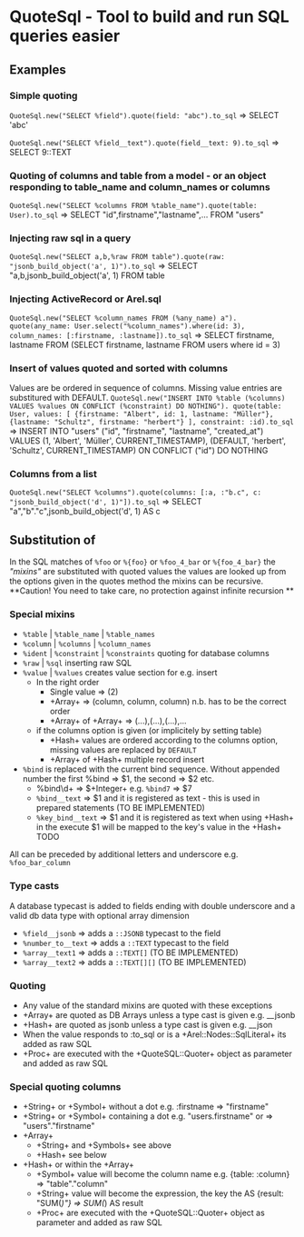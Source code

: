 # QuoteSql - Tool to build and run SQL queries easier

## Examples
### Simple quoting
`QuoteSql.new("SELECT %field").quote(field: "abc").to_sql`
  => SELECT 'abc'

`QuoteSql.new("SELECT %field__text").quote(field__text: 9).to_sql`
=> SELECT 9::TEXT

### Quoting of columns and table from a model - or an object responding to table_name and column_names or columns
`QuoteSql.new("SELECT %columns FROM %table_name").quote(table: User).to_sql`
  => SELECT "id",firstname","lastname",... FROM "users"
### Injecting raw sql in a query
`QuoteSql.new("SELECT a,b,%raw FROM table").quote(raw: "jsonb_build_object('a', 1)").to_sql`
  => SELECT "a,b,jsonb_build_object('a', 1) FROM table

### Injecting ActiveRecord or Arel.sql
`QuoteSql.new("SELECT %column_names FROM (%any_name) a").
    quote(any_name: User.select("%column_names").where(id: 3), column_names: [:firstname, :lastname]).to_sql`
  => SELECT firstname, lastname FROM (SELECT firstname, lastname FROM users where id = 3)

### Insert of values quoted and sorted with columns
Values are be ordered in sequence of columns. Missing value entries are substitured with DEFAULT.
`QuoteSql.new("INSERT INTO %table (%columns) VALUES %values ON CONFLICT (%constraint) DO NOTHING").
    quote(table: User, values: [
      {firstname: "Albert", id: 1, lastname: "Müller"},
      {lastname: "Schultz", firstname: "herbert"}
    ], constraint: :id).to_sql`
  => INSERT INTO "users" ("id", "firstname", "lastname", "created_at")
      VALUES (1, 'Albert', 'Müller', CURRENT_TIMESTAMP), (DEFAULT, 'herbert', 'Schultz', CURRENT_TIMESTAMP)
      ON CONFLICT ("id") DO NOTHING
      
### Columns from a list
`QuoteSql.new("SELECT %columns").quote(columns: [:a, :"b.c", c: "jsonb_build_object('d', 1)"]).to_sql`
  => SELECT "a","b"."c",jsonb_build_object('d', 1) AS c

## Substitution of 
  In the SQL matches of `%foo` or `%{foo}` or `%foo_4_bar` or `%{foo_4_bar}` the *"mixins"*
  are substituted with quoted values
  the values are looked up from the options given in the quotes method
  the mixins can be recursive.
  **Caution! You need to take care, no protection against infinite recursion **
  
### Special mixins
- `%table` | `%table_name` | `%table_names`
- `%column` | `%columns` | `%column_names`
- `%ident` | `%constraint` | `%constraints` quoting for database columns
- `%raw` | `%sql` inserting raw SQL
- `%value` | `%values` creates value section for e.g. insert
  - In the right order
    - Single value => (2)
    - +Array+ => (column, column, column) n.b. has to be the correct order
    - +Array+ of +Array+ => (...),(...),(...),...
  - if the columns option is given (or implicitely by setting table)
    - +Hash+ values are ordered according to the columns option, missing values are replaced by `DEFAULT`
    - +Array+ of +Hash+ multiple record insert
- `%bind` is replaced with the current bind sequence.
  Without appended number the first %bind => $1, the second => $2 etc.
  - %bind\\d+ => $+Integer+ e.g. `%bind7` => $7
  - `%bind__text` => $1 and it is registered as text - this is used in prepared statements (TO BE IMPLEMENTED)
  - `%key_bind__text` => $1 and it is registered as text when using +Hash+ in the execute
    $1 will be mapped to the key's value in the +Hash+ TODO

All can be preceded by additional letters and underscore e.g. `%foo_bar_column`

### Type casts
A database typecast is added to fields ending with double underscore and a valid db data type
with optional array dimension

- `%field__jsonb` => adds a `::JSONB` typecast to the field
- `%number_to__text` => adds a `::TEXT` typecast to the field
- `%array__text1` => adds a `::TEXT[]` (TO BE IMPLEMENTED)
- `%array__text2` => adds a `::TEXT[][]` (TO BE IMPLEMENTED)

### Quoting
- Any value of the standard mixins are quoted with these exceptions
- +Array+ are quoted as DB Arrays unless a type cast is given e.g. __jsonb
- +Hash+ are quoted as jsonb unless a type cast is given e.g. __json
- When the value responds to :to_sql or is a +Arel::Nodes::SqlLiteral+ its added as raw SQL
- +Proc+ are executed with the +QuoteSQL::Quoter+ object as parameter and added as raw SQL

### Special quoting columns
- +String+ or +Symbol+ without a dot  e.g. :firstname => "firstname"
- +String+ or +Symbol+ containing a dot e.g. "users.firstname" or => "users"."firstname"
- +Array+
  - +String+ and +Symbols+ see above
  - +Hash+ see below
- +Hash+ or within the +Array+
  - +Symbol+ value will become the column name e.g. {table: :column} => "table"."column"
  - +String+ value will become the expression, the key the AS {result: "SUM(*)"} => SUM(*) AS result
  - +Proc+ are executed with the +QuoteSQL::Quoter+ object as parameter and added as raw SQL

